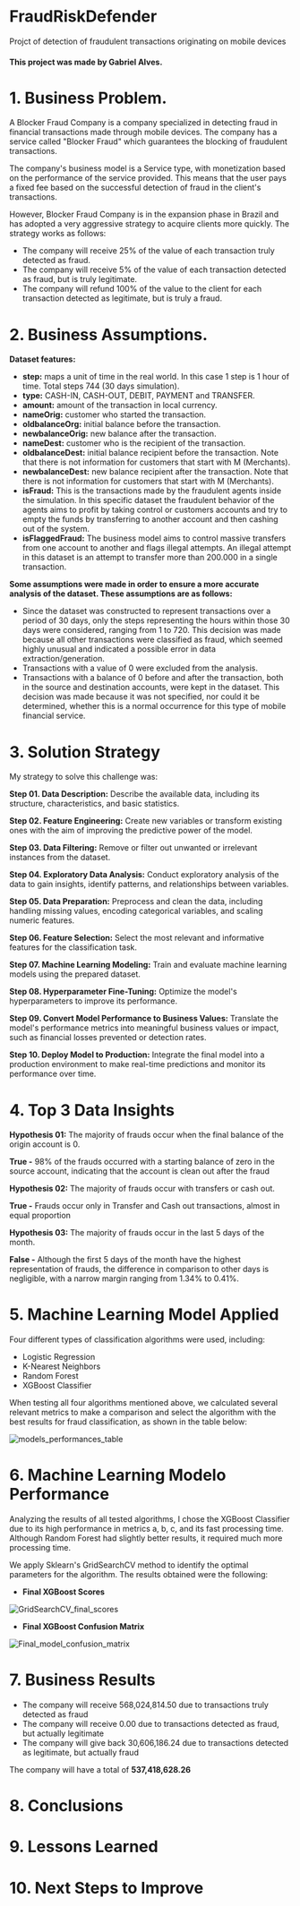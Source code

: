 # FraudRiskDefender
Projct of detection of fraudulent transactions originating on mobile devices

#### This project was made by Gabriel Alves.

# 1. Business Problem.
A Blocker Fraud Company is a company specialized in detecting fraud in financial transactions made through mobile devices. The company has a service called "Blocker Fraud" which guarantees the blocking of fraudulent transactions.

The company's business model is a Service type, with monetization based on the performance of the service provided. This means that the user pays a fixed fee based on the successful detection of fraud in the client's transactions.

However, Blocker Fraud Company is in the expansion phase in Brazil and has adopted a very aggressive strategy to acquire clients more quickly. The strategy works as follows:

- The company will receive 25% of the value of each transaction truly detected as fraud.
- The company will receive 5% of the value of each transaction detected as fraud, but is truly legitimate.
- The company will refund 100% of the value to the client for each transaction detected as legitimate, but is truly a fraud.

# 2. Business Assumptions.

**Dataset features:**

- **step:** maps a unit of time in the real world. In this case 1 step is 1 hour of time. Total steps 744 (30 days simulation).
- **type:** CASH-IN, CASH-OUT, DEBIT, PAYMENT and TRANSFER.
- **amount:** amount of the transaction in local currency.
- **nameOrig:** customer who started the transaction.
- **oldbalanceOrg:** initial balance before the transaction.
- **newbalanceOrig:** new balance after the transaction.
- **nameDest:** customer who is the recipient of the transaction.
- **oldbalanceDest:** initial balance recipient before the transaction. Note that there is not information for customers that start with M (Merchants).
- **newbalanceDest:** new balance recipient after the transaction. Note that there is not information for customers that start with M (Merchants).
- **isFraud:** This is the transactions made by the fraudulent agents inside the simulation. In this specific dataset the fraudulent behavior of the agents aims to profit by taking control or customers accounts and try to empty the funds by transferring to another account and then cashing out of the system.
- **isFlaggedFraud:** The business model aims to control massive transfers from one account to another and flags illegal attempts. An illegal attempt in this dataset is an attempt to transfer more than 200.000 in a single transaction.

**Some assumptions were made in order to ensure a more accurate analysis of the dataset. These assumptions are as follows:**

- Since the dataset was constructed to represent transactions over a period of 30 days, only the steps representing the hours within those 30 days were considered, ranging from 1 to 720. This decision was made because all other transactions were classified as fraud, which seemed highly unusual and indicated a possible error in data extraction/generation.
- Transactions with a value of 0 were excluded from the analysis.
- Transactions with a balance of 0 before and after the transaction, both in the source and destination accounts, were kept in the dataset. This decision was made because it was not specified, nor could it be determined, whether this is a normal occurrence for this type of mobile financial service.

# 3. Solution Strategy

My strategy to solve this challenge was:

**Step 01. Data Description:** Describe the available data, including its structure, characteristics, and basic statistics.

**Step 02. Feature Engineering:** Create new variables or transform existing ones with the aim of improving the predictive power of the model.

**Step 03. Data Filtering:** Remove or filter out unwanted or irrelevant instances from the dataset.

**Step 04. Exploratory Data Analysis:** Conduct exploratory analysis of the data to gain insights, identify patterns, and relationships between variables.

**Step 05. Data Preparation:** Preprocess and clean the data, including handling missing values, encoding categorical variables, and scaling numeric features.

**Step 06. Feature Selection:** Select the most relevant and informative features for the classification task.

**Step 07. Machine Learning Modeling:** Train and evaluate machine learning models using the prepared dataset.

**Step 08. Hyperparameter Fine-Tuning:** Optimize the model's hyperparameters to improve its performance.

**Step 09. Convert Model Performance to Business Values:** Translate the model's performance metrics into meaningful business values or impact, such as financial losses prevented or detection rates.

**Step 10. Deploy Model to Production:** Integrate the final model into a production environment to make real-time predictions and monitor its performance over time.

# 4. Top 3 Data Insights

**Hypothesis 01:** The majority of frauds occur when the final balance of the origin account is 0.

**True -**  98% of the frauds occurred with a starting balance of zero in the source account, indicating that the account is clean out after the fraud


**Hypothesis 02:** The majority of frauds occur with transfers or cash out.

**True -** Frauds occur only in Transfer and Cash out transactions, almost in equal proportion


**Hypothesis 03:** The majority of frauds occur in the last 5 days of the month.

**False -** Although the first 5 days of the month have the highest representation of frauds, the difference in comparison to other days is negligible, with a narrow margin ranging from 1.34% to 0.41%.

# 5. Machine Learning Model Applied

Four different types of classification algorithms were used, including:

- Logistic Regression
- K-Nearest Neighbors
- Random Forest
- XGBoost Classifier

When testing all four algorithms mentioned above, we calculated several relevant metrics to make a comparison and select the algorithm with the best results for fraud classification, as shown in the table below:

![models_performances_table](https://github.com/GabrielAlvesDS/fraud_risk_defender/blob/main/docs/models_performances_table.PNG)

# 6. Machine Learning Modelo Performance

Analyzing the results of all tested algorithms, I chose the XGBoost Classifier due to its high performance in metrics a, b, c, and its fast processing time. Although Random Forest had slightly better results, it required much more processing time.

We apply Sklearn's GridSearchCV method to identify the optimal parameters for the algorithm. The results obtained were the following:

- **Final XGBoost Scores**

![GridSearchCV_final_scores](https://github.com/GabrielAlvesDS/fraud_risk_defender/blob/main/docs/GridSearchCV_final_scores.PNG)

- **Final XGBoost Confusion Matrix**

![Final_model_confusion_matrix](https://github.com/GabrielAlvesDS/fraud_risk_defender/blob/main/docs/Final_model_confusion_matrix.PNG)

# 7. Business Results

- The company will receive 568,024,814.50 due to transactions truly detected as fraud
- The company will receive 0.00 due to transactions detected as fraud, but actually legitimate
- The company will give back 30,606,186.24 due to transactions detected as legitimate, but actually fraud


The company will have a total of **537,418,628.26**

# 8. Conclusions


# 9. Lessons Learned

# 10. Next Steps to Improve

